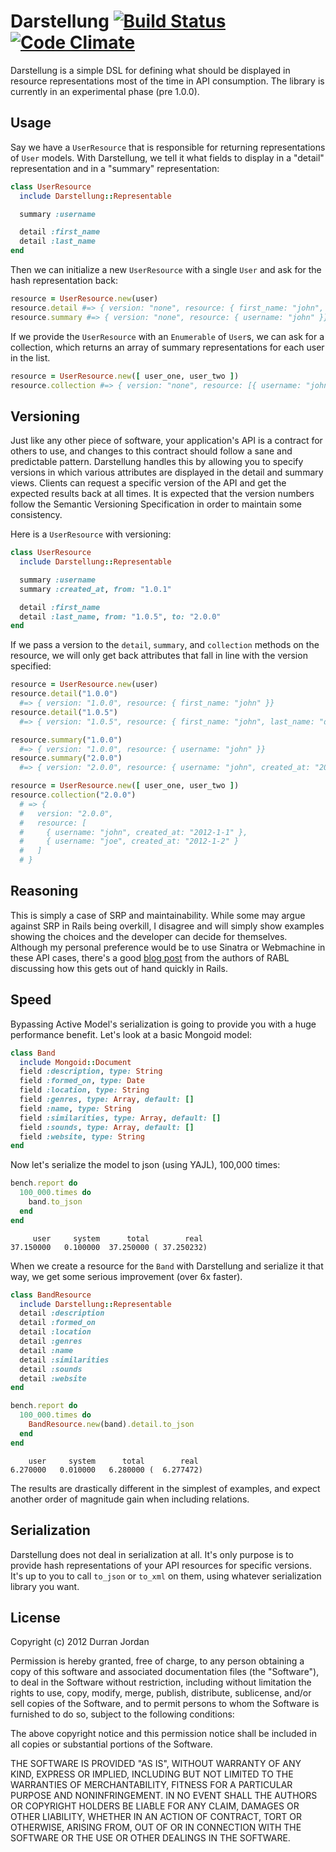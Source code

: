 Darstellung [![Build Status](https://secure.travis-ci.org/durran/darstellung.png?branch=master&.png)](http://travis-ci.org/durran/darstellung) [![Code Climate](https://codeclimate.com/badge.png)](https://codeclimate.com/github/durran/darstellung)
========

Darstellung is a simple DSL for defining what should be displayed in
resource representations most of the time in API consumption. The
library is currently in an experimental phase (pre 1.0.0).

Usage
-----

Say we have a `UserResource` that is responsible for returning
representations of `User` models. With Darstellung, we tell it what
fields to display in a "detail" representation and in a "summary"
representation:

```ruby
class UserResource
  include Darstellung::Representable

  summary :username

  detail :first_name
  detail :last_name
end
```

Then we can initialize a new `UserResource` with a single `User` and ask for
the hash representation back:

```ruby
resource = UserResource.new(user)
resource.detail #=> { version: "none", resource: { first_name: "john", last_name: "doe" }}
resource.summary #=> { version: "none", resource: { username: "john" }}
```

If we provide the `UserResource` with an `Enumerable` of `User`s, we can ask
for a collection, which returns an array of summary representations for each
user in the list.

```ruby
resource = UserResource.new([ user_one, user_two ])
resource.collection #=> { version: "none", resource: [{ username: "john" }, { username: "joe" }]}
```

Versioning
----------

Just like any other piece of software, your application's API is a contract
for others to use, and changes to this contract should follow a sane and
predictable pattern. Darstellung handles this by allowing you to specify versions
in which various attributes are displayed in the detail and summary views.
Clients can request a specific version of the API and get the expected results
back at all times. It is expected that the version numbers follow the
Semantic Versioning Specification in order to maintain some consistency.

Here is a `UserResource` with versioning:

```ruby
class UserResource
  include Darstellung::Representable

  summary :username
  summary :created_at, from: "1.0.1"

  detail :first_name
  detail :last_name, from: "1.0.5", to: "2.0.0"
end
```

If we pass a version to the `detail`, `summary`, and `collection` methods on
the resource, we will only get back attributes that fall in line with the
version specified:

```ruby
resource = UserResource.new(user)
resource.detail("1.0.0")
  #=> { version: "1.0.0", resource: { first_name: "john" }}
resource.detail("1.0.5")
  #=> { version: "1.0.5", resource: { first_name: "john", last_name: "doe" }}

resource.summary("1.0.0")
  #=> { version: "1.0.0", resource: { username: "john" }}
resource.summary("2.0.0")
  #=> { version: "2.0.0", resource: { username: "john", created_at: "2012-1-1" }}

resource = UserResource.new([ user_one, user_two ])
resource.collection("2.0.0")
  # => {
  #   version: "2.0.0",
  #   resource: [
  #     { username: "john", created_at: "2012-1-1" },
  #     { username: "joe", created_at: "2012-1-2" }
  #   ]
  # }
```

Reasoning
---------

This is simply a case of SRP and maintainability. While some may argue against
SRP in Rails being overkill, I disagree and will simply show examples showing
the choices and the developer can decide for themselves. Although my personal
preference would be to use Sinatra or Webmachine in these API cases, there's a good
[blog post](http://blog.gomiso.com/2011/05/16/if-youre-using-to_json-youre-doing-it-wrong)
from the authors of RABL discussing how this gets out of hand quickly in Rails.

Speed
-----

Bypassing Active Model's serialization is going to provide you with a huge
performance benefit. Let's look at a basic Mongoid model:

```ruby
class Band
  include Mongoid::Document
  field :description, type: String
  field :formed_on, type: Date
  field :location, type: String
  field :genres, type: Array, default: []
  field :name, type: String
  field :similarities, type: Array, default: []
  field :sounds, type: Array, default: []
  field :website, type: String
end
```

Now let's serialize the model to json (using YAJL), 100,000 times:

```ruby
bench.report do
  100_000.times do
    band.to_json
  end
end
```
```
     user     system      total        real
37.150000   0.100000  37.250000 ( 37.250232)
```

When we create a resource for the `Band` with Darstellung and serialize it
that way, we get some serious improvement (over 6x faster).

```ruby
class BandResource
  include Darstellung::Representable
  detail :description
  detail :formed_on
  detail :location
  detail :genres
  detail :name
  detail :similarities
  detail :sounds
  detail :website
end

bench.report do
  100_000.times do
    BandResource.new(band).detail.to_json
  end
end
```

```
    user     system      total        real
6.270000   0.010000   6.280000 (  6.277472)
```

The results are drastically different in the simplest of examples, and expect
another order of magnitude gain when including relations.

Serialization
-------------

Darstellung does not deal in serialization at all. It's only purpose is to
provide hash representations of your API resources for specific versions. It's
up to you to call `to_json` or `to_xml` on them, using whatever serialization
library you want.

License
-------

Copyright (c) 2012 Durran Jordan

Permission is hereby granted, free of charge, to any person obtaining
a copy of this software and associated documentation files (the
"Software"), to deal in the Software without restriction, including
without limitation the rights to use, copy, modify, merge, publish,
distribute, sublicense, and/or sell copies of the Software, and to
permit persons to whom the Software is furnished to do so, subject to
the following conditions:

The above copyright notice and this permission notice shall be
included in all copies or substantial portions of the Software.

THE SOFTWARE IS PROVIDED "AS IS", WITHOUT WARRANTY OF ANY KIND,
EXPRESS OR IMPLIED, INCLUDING BUT NOT LIMITED TO THE WARRANTIES OF
MERCHANTABILITY, FITNESS FOR A PARTICULAR PURPOSE AND
NONINFRINGEMENT. IN NO EVENT SHALL THE AUTHORS OR COPYRIGHT HOLDERS BE
LIABLE FOR ANY CLAIM, DAMAGES OR OTHER LIABILITY, WHETHER IN AN ACTION
OF CONTRACT, TORT OR OTHERWISE, ARISING FROM, OUT OF OR IN CONNECTION
WITH THE SOFTWARE OR THE USE OR OTHER DEALINGS IN THE SOFTWARE.
